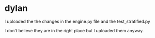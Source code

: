 # dylan
I uploaded the the changes in the engine.py file and the test_stratified.py

I don't believe they are in the right place but I uploaded them anyway.

